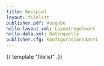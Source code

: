 ```yaml
---
title: Beispiel
layout: filelist
publisher.pdf: Ausgabe
hello-layout.xml: Layoutregelwerk
hello-data.xml: Datenquelle
publisher.cfg: Konfigurationsdatei
---
```


{{ template "filelist" .}}


